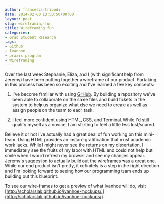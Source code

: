 ```yaml
---
author: francesca-tripodi
date: 2014-02-03 13:50:50+00:00
layout: post
slug: wireframing-fun
title: Wireframing fun
categories:
- Grad Student Research
tags:
- Github
- Ivanhoe
- praxis program
- Wireframing
---
```


Over the last week Stephanie, Eliza, and I (with significant help from Jeremy) have been putting together a wireframe of our product. Partaking in this process has been so exciting and I've learned a few key concepts:



	
  1. I've become familiar with using [GitHub](https://github.com/). By building a repository we've been able to collaborate on the same files and build tickets in the system to help us organize what else we need to create as well as assign people on the team to each task.

	
  2. I feel more confident using HTML, CSS, and Terminal. While I'd still qualify myself as a novice, I am starting to feel a little less lost/scared.


Believe it or not I've actually had a great deal of fun working on this mini-team. Using HTML provides an instant-gratification that most academic work lacks. While I might never see the returns on my dissertation, I immediately see the fruits of my labor with HTML and could not help but smile when I would refresh my browser and see my changes appear. Jeremy's suggestion to actually build out the wireframes was a great one. While our end product isn't pretty, it definitely is a step in the right direction and I'm looking forward to seeing how our programming team ends up building out this blueprint.

To see our wire-frames to get a preview of what Ivanhoe will do, visit [http://scholarslab.github.io/ivanhoe-mockups/.](http://scholarslab.github.io/ivanhoe-mockups/)
